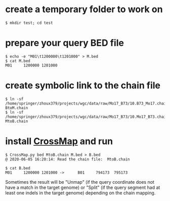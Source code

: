 # create a temporary folder to work on

    $ mkdir test; cd test

# prepare your query BED file

    $ echo -e "M01\t1200000\t1201000" > M.bed
    $ cat M.bed
    M01     1200000 1201000

# create symbolic link to the chain file

    $ ln -sf /home/springer/zhoux379/projects/wgc/data/raw/Mo17_B73/10.B73_Mo17.chain BtoM.chain
    $ ln -sf /home/springer/zhoux379/projects/wgc/data/raw/Mo17_B73/10.Mo17_B73.chain MtoB.chain

# install [CrossMap](http://crossmap.sourceforge.net/#convert-bed-format-files) and run

    $ CrossMap.py bed MtoB.chain M.bed > B.bed
    @ 2020-06-05 16:20:14: Read the chain file:  MtoB.chain

    $ cat B.bed
    M01     1200000 1201000 ->      B01     794173  795173

Sometimes the result will be "Unmap" (if the query coordinate does not have a match in the target genome) or "Split" (if the query segment had at least one indels in the target genome) depending on the chain mapping.


